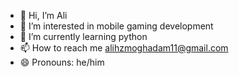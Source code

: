 - 👋 Hi, I’m Ali
- 👀 I’m interested in mobile gaming development
- 🌱 I’m currently learning python
- 📫 How to reach me alihzmoghadam11@gmail.com
- 😄 Pronouns: he/him
